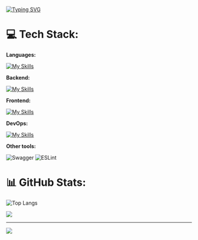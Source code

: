
#
<a href="https://git.io/typing-svg"><img src="https://readme-typing-svg.demolab.com?font=Abel&size=25&pause=1000&color=9745F5&width=500&lines=Hello%2C+this+is+Dan%C6%8E%2C+Welcome+to+my+Github+page;Have+a+wonderful+day+%3A)" alt="Typing SVG" /></a>
# 💻 Tech Stack:
**Languages:**

[![My Skills](https://skillicons.dev/icons?i=ts,js,java,py,bash&perline=8)](https://skillicons.dev)

**Backend:**  

[![My Skills](https://skillicons.dev/icons?i=spring,prisma,sequelize,selenium,hibernate,postgres,mysql,mongodb,redis,supabase,deno,nodejs&perline=8)](https://skillicons.dev)

**Frontend:** 

[![My Skills](https://skillicons.dev/icons?i=svelte,react&perline=8)](https://skillicons.dev)

**DevOps:**

 [![My Skills](https://skillicons.dev/icons?i=docker,kubernetes,grafana,heroku&perline=8)](https://skillicons.dev)

**Other tools:** 

![Swagger](https://img.shields.io/badge/-Swagger-%23Clojure?style=for-the-badge&logo=swagger&logoColor=white) ![ESLint](https://img.shields.io/badge/ESLint-4B3263?style=for-the-badge&logo=eslint&logoColor=white)


# 📊 GitHub Stats:
![Top Langs](https://github-readme-stats-nk7p.vercel.app/api/top-langs/?username=dane4&layout=compact&theme=midnight-purple&hide_border=false&exclude_repo=github-readme-stats,ezd,Pys,BKW)

![](https://github-readme-streak-stats.herokuapp.com/?user=dane4&theme=midnight-purple&hide_border=false)<br/>

---
[![](https://visitcount.itsvg.in/api?id=dane4&icon=5&color=12)](https://visitcount.itsvg.in)



